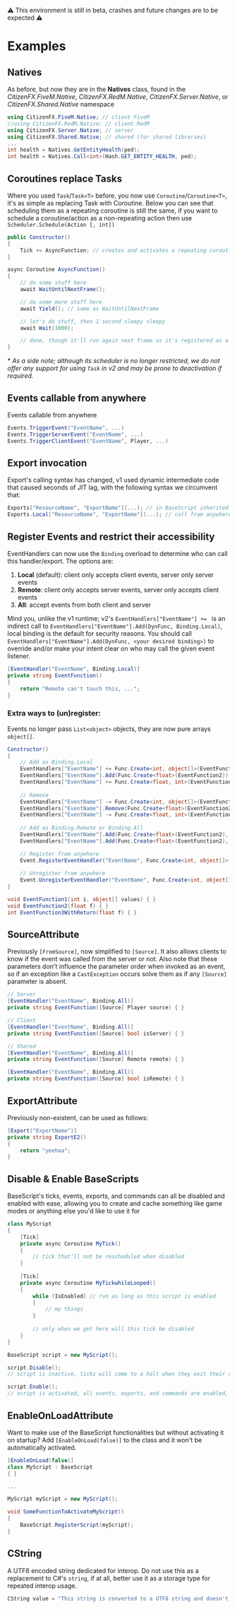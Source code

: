 ⚠️ This environment is still in beta, crashes and future changes are to be expected ⚠️
# Examples

## Natives
As before, but now they are in the **Natives** class, found in the *CitizenFX.FiveM.Native*, *CitizenFX.RedM.Native*, *CitizenFX.Server.Native*, or *CitizenFX.Shared.Native* namespace
```csharp
using CitizenFX.FiveM.Native; // client FiveM
//using CitizenFX.RedM.Native; // client RedM
using CitizenFX.Server.Native; // server
using CitizenFX.Shared.Native; // shared (for shared libraries)
...
int health = Natives.GetEntityHealth(ped);
int health = Natives.Call<int>(Hash.GET_ENTITY_HEALTH, ped);
```

## Coroutines replace Tasks
Where you used `Task`/`Task<T>` before, you now use `Coroutine`/`Coroutine<T>`, it's as simple as replacing Task with Coroutine. Below you can see that scheduling them as a repeating coroutine is still the same, if you want to schedule a coroutine/action as a non-repeating action then use `Scheduler.Schedule(Action [, int])`
```csharp
public Constructor()
{
	Tick += AsyncFunction; // creates and activates a repeating coroutine
}

async Coroutine AsyncFunction()
{
	// do some stuff here
	await WaitUntilNextFrame();

	// do some more stuff here
	await Yield(); // same as WaitUntilNextFrame

	// let's do stuff, then 1 second sleepy sleepy
	await Wait(1000);

	// done, though it'll run again next frame as it's registered as a repeating tick
}
```
\* *As a side note; although its scheduler is no longer restricted, we do not offer any support for using `Task` in v2 and may be prone to deactivation if required.*

## Events callable from anywhere
Events callable from anywhere
```csharp
Events.TriggerEvent("EventName", ...)
Events.TriggerServerEvent("EventName", ...)
Events.TriggerClientEvent("EventName", Player, ...)
```

## Export invocation
Export's calling syntax has changed, v1 used dynamic intermediate code that caused seconds of JIT lag, with the following syntax we circumvent that:
```csharp
Exports["ResourceName", "ExportName"](...); // in BaseScript inherited classes
Exports.Local["ResourceName", "ExportName"](...); // call from anywhere
```

## Register Events and restrict their accessibility
EventHandlers can now use the `Binding` overload to determine who can call this handler/export. The options are:
1. **Local** (default): client only accepts client events, server only server events
2. **Remote**: client only accepts server events, server only accepts client events
3. **All**: accept events from both client and server

Mind you, unlike the v1 runtime; v2's `EventHandlers["EventName"] += ` is an indirect call to `EventHandlers["EventName"].Add(DynFunc, Binding.Local)`, local binding is the default for security reasons. You should call `EventHandlers["EventName"].Add(DynFunc, <your desired binding>)` to override and/or make your intent clear on who may call the given event listener.

```csharp
[EventHandler("EventName", Binding.Local)]
private string EventFunction()
{
	return "Remote can't touch this, ...";
}
```

### Extra ways to (un)register:  
Events no longer pass `List<object>` objects, they are now pure arrays `object[]`.
```csharp
Constructor()
{
	// Add as Binding.Local
	EventHandlers["EventName"] += Func.Create<int, object[]>(EventFunction1);
	EventHandlers["EventName"].Add(Func.Create<float>(EventFunction2));
	EventHandlers["EventName"] += Func.Create<float, int>(EventFunction3WithReturn);
	
	// Remove
	EventHandlers["EventName"] -= Func.Create<int, object[]>(EventFunction1);
	EventHandlers["EventName"].Remove(Func.Create<float>(EventFunction2));
	EventHandlers["EventName"] -= Func.Create<float, int>(EventFunction3WithReturn);
	
	// Add as Binding.Remote or Binding.All
	EventHandlers["EventName"].Add(Func.Create<float>(EventFunction2), Binding.Remote);
	EventHandlers["EventName"].Add(Func.Create<float>(EventFunction2), Binding.All);

	// Register from anywhere
	Event.RegisterEventHandler("EventName", Func.Create<int, object[]>(EventFunction1), Binding.Local);
	
	// Unregister from anywhere
	Event.UnregisterEventHandler("EventName", Func.Create<int, object[]>(EventFunction1));
}

void EventFunction1(int i, object[] values) { }
void EventFunction2(float f) { }
int EventFunction3WithReturn(float f) { }
```

## SourceAttribute
Previously `[FromSource]`, now simplified to `[Source]`. It also allows clients to know if the event was called from the server or not. Also note that these parameters don't influence the parameter order when invoked as an event, so if an exception like a `CastException` occurs solve them as if any `[Source]` parameter is absent.
```csharp
// Server
[EventHandler("EventName", Binding.All)]
private string EventFunction([Source] Player source) { }

// Client
[EventHandler("EventName", Binding.All)]
private string EventFunction([Source] bool isServer) { }

// Shared
[EventHandler("EventName", Binding.All)]
private string EventFunction([Source] Remote remote) { }

[EventHandler("EventName", Binding.All)]
private string EventFunction([Source] bool isRemote) { }
```


## ExportAttribute
Previously non-existent, can be used as follows:
```csharp
[Export("ExportName")]
private string ExportE2()
{
	return "yeehaa";
}
```

## Disable & Enable BaseScripts
BaseScript's ticks, events, exports, and commands can all be disabled and enabled with ease, allowing you to create and cache something like game modes or anything else you'd like to use it for
```csharp
class MyScript
{
	[Tick]
	private async Coroutine MyTick()
	{
		// tick that'll not be rescheduled when disabled
	}
	
	[Tick]
	private async Coroutine MyTickwhileLooped()
	{
		while (IsEnabled) // run as long as this script is enabled
		{
			// my things
		}
		
		// only when we get here will this tick be disabled
	}
}

BaseScript script = new MyScript();

script.Disable();
// script is inactive, ticks will come to a halt when they exit their scope

script.Enable();
// script is activated, all events, exports, and commands are enabled, ticks are rescheduled or continued
```

## EnableOnLoadAttribute
Want to make use of the BaseScript functionalities but without activating it on startup? Add `[EnableOnLoad(false)]` to the class and it won't be automatically activated.
```csharp
[EnableOnLoad(false)]
class MyScript : BaseScript
{ }

...

MyScript myScript = new MyScript();

void SomeFunctionToActivateMyScript()
{
	BaseScript.RegisterScript(myScript);
}
```


## CString
A UTF8 encoded string dedicated for interop. Do not use this as a replacement to C#'s `string`, if at all, better use it as a storage type for repeated interop usage.
```csharp
CString value = "This string is converted to a UTF8 string and doesn't need reconversion on interop!";
```
